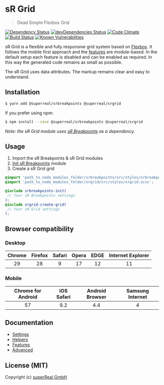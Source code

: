 # sR Grid
> Dead Simple Flexbox Grid

[![Dependency Status](https://david-dm.org/superReal/srgrid.svg)](https://david-dm.org/superReal/srgrid)
[![devDependencies Status](https://david-dm.org/superreal/srgrid/dev-status.svg)](https://david-dm.org/superreal/srgrid?type=dev)
[![Code Climate](https://codeclimate.com/github/superReal/srgrid/badges/gpa.svg)](https://codeclimate.com/github/superReal/srgrid)
[![Build Status](https://travis-ci.org/superReal/srgrid.svg?branch=master)](https://travis-ci.org/superReal/srgrid)
[![Known Vulnerabilities](https://snyk.io/test/github/superReal/srgrid/badge.svg)](https://snyk.io/test/github/superReal/srgrid)

sR Grid is a flexible and fully responsive grid system based on [Flexbox](https://www.w3.org/TR/css-flexbox-1/).
It follows the mobile first approach and the [features](/docs/features/README.md) are module-based. In the default setup each feature is disabled 
and can be enabled as required. In this way the generated code remains as small as possible.

The sR Grid uses data attributes. The markup remains clear and easy to understand.


## Installation
     
```bash
$ yarn add @superreal/srbreakpoints @superreal/srgrid
```

If you prefer using npm:

```bash
$ npm install --save @superreal/srbreakpoints @superreal/srgrid
```

*Note: the sR Grid module uses [sR Breakpoints](https://github.com/superreal/srbreakpoints) as a dependency.*


## Usage

1. Import the sR Breakpoints & sR Grid modules
2. [Init sR Breakpoints](https://github.com/superreal/srbreakpoints#usage) module
3. Create a sR Grid grid

```scss
@import 'path_to_node_modules_folder/srbreakpoints/src/styles/srbreakpoints.scss';
@import 'path_to_node_modules_folder/srgrid/src/styles/srgrid.scss';

@include srbreakpoints-init(
 // Your sR Breakpoints settings
);
@include srgrid-create-grid(
 // Your sR Grid settings
);
```

## Browser compatibility

### Desktop
| Chrome | Firefox | Safari | Opera | EDGE | Internet Explorer |
|:------:|:-------:|:------:|:-----:|:----:|:-----------------:|
| 29     | 28      | 9      | 17    | 12   | 11                |

### Mobile
| Chrome for Android | iOS Safari | Android Browser | Samsung Internet |
|:------------------:|:----------:|:---------------:|:----------------:|
| 57                 | 9.2        | 4.4             | 4                |


## Documentation
* [Settings](https://superreal.github.io/srgrid/docs/settings)
* [Helpers](https://superreal.github.io/srgrid/docs/helpers)
* [Features](https://superreal.github.io/srgrid/docs/features/)
* [Advanced](https://superreal.github.io/srgrid/docs/advanced)


## License (MIT)
Copyright (c) [superReal GmbH](http://www.superreal.de)
